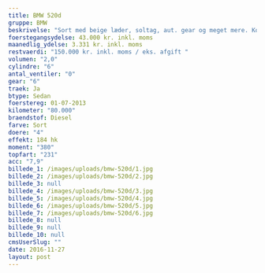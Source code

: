 ```yaml
---
title: BMW 520d
gruppe: BMW
beskrivelse: "Sort med beige læder, soltag, aut. gear og meget mere. Kontakt for mere info og bestil en prøvetur."
foerstegangsydelse: 43.000 kr. inkl. moms
maanedlig_ydelse: 3.331 kr. inkl. moms
restvaerdi: "150.000 kr. inkl. moms / eks. afgift "
volumen: "2,0"
cylindre: "6"
antal_ventiler: "0"
gear: "6"
traek: Ja
btype: Sedan
foerstereg: 01-07-2013
kilometer: "80.000"
braendstof: Diesel
farve: Sort
doere: "4"
effekt: 184 hk
moment: "380"
topfart: "231"
acc: "7,9"
billede_1: /images/uploads/bmw-520d/1.jpg
billede_2: /images/uploads/bmw-520d/2.jpg
billede_3: null
billede_4: /images/uploads/bmw-520d/3.jpg
billede_5: /images/uploads/bmw-520d/4.jpg
billede_6: /images/uploads/bmw-520d/5.jpg
billede_7: /images/uploads/bmw-520d/6.jpg
billede_8: null
billede_9: null
billede_10: null
cmsUserSlug: ""
date: 2016-11-27 
layout: post
---
```


